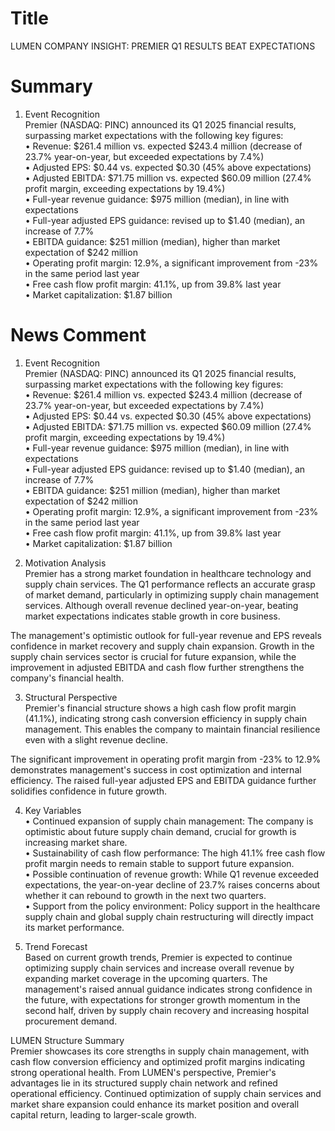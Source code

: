 # Title
LUMEN COMPANY INSIGHT: PREMIER Q1 RESULTS BEAT EXPECTATIONS

# Summary
1. Event Recognition  
Premier (NASDAQ: PINC) announced its Q1 2025 financial results, surpassing market expectations with the following key figures:  
   • Revenue: $261.4 million vs. expected $243.4 million (decrease of 23.7% year-on-year, but exceeded expectations by 7.4%)  
   • Adjusted EPS: $0.44 vs. expected $0.30 (45% above expectations)  
   • Adjusted EBITDA: $71.75 million vs. expected $60.09 million (27.4% profit margin, exceeding expectations by 19.4%)  
   • Full-year revenue guidance: $975 million (median), in line with expectations  
   • Full-year adjusted EPS guidance: revised up to $1.40 (median), an increase of 7.7%  
   • EBITDA guidance: $251 million (median), higher than market expectation of $242 million  
   • Operating profit margin: 12.9%, a significant improvement from -23% in the same period last year  
   • Free cash flow profit margin: 41.1%, up from 39.8% last year  
   • Market capitalization: $1.87 billion  

# News Comment
1. Event Recognition  
Premier (NASDAQ: PINC) announced its Q1 2025 financial results, surpassing market expectations with the following key figures:  
   • Revenue: $261.4 million vs. expected $243.4 million (decrease of 23.7% year-on-year, but exceeded expectations by 7.4%)  
   • Adjusted EPS: $0.44 vs. expected $0.30 (45% above expectations)  
   • Adjusted EBITDA: $71.75 million vs. expected $60.09 million (27.4% profit margin, exceeding expectations by 19.4%)  
   • Full-year revenue guidance: $975 million (median), in line with expectations  
   • Full-year adjusted EPS guidance: revised up to $1.40 (median), an increase of 7.7%  
   • EBITDA guidance: $251 million (median), higher than market expectation of $242 million  
   • Operating profit margin: 12.9%, a significant improvement from -23% in the same period last year  
   • Free cash flow profit margin: 41.1%, up from 39.8% last year  
   • Market capitalization: $1.87 billion  

2. Motivation Analysis  
Premier has a strong market foundation in healthcare technology and supply chain services. The Q1 performance reflects an accurate grasp of market demand, particularly in optimizing supply chain management services. Although overall revenue declined year-on-year, beating market expectations indicates stable growth in core business.

The management's optimistic outlook for full-year revenue and EPS reveals confidence in market recovery and supply chain expansion. Growth in the supply chain services sector is crucial for future expansion, while the improvement in adjusted EBITDA and cash flow further strengthens the company's financial health.

3. Structural Perspective  
Premier's financial structure shows a high cash flow profit margin (41.1%), indicating strong cash conversion efficiency in supply chain management. This enables the company to maintain financial resilience even with a slight revenue decline.

The significant improvement in operating profit margin from -23% to 12.9% demonstrates management's success in cost optimization and internal efficiency. The raised full-year adjusted EPS and EBITDA guidance further solidifies confidence in future growth.

4. Key Variables  
   • Continued expansion of supply chain management: The company is optimistic about future supply chain demand, crucial for growth is increasing market share.  
   • Sustainability of cash flow performance: The high 41.1% free cash flow profit margin needs to remain stable to support future expansion.  
   • Possible continuation of revenue growth: While Q1 revenue exceeded expectations, the year-on-year decline of 23.7% raises concerns about whether it can rebound to growth in the next two quarters.  
   • Support from the policy environment: Policy support in the healthcare supply chain and global supply chain restructuring will directly impact its market performance.

5. Trend Forecast  
Based on current growth trends, Premier is expected to continue optimizing supply chain services and increase overall revenue by expanding market coverage in the upcoming quarters. The management's raised annual guidance indicates strong confidence in the future, with expectations for stronger growth momentum in the second half, driven by supply chain recovery and increasing hospital procurement demand.

LUMEN Structure Summary  
Premier showcases its core strengths in supply chain management, with cash flow conversion efficiency and optimized profit margins indicating strong operational health. From LUMEN's perspective, Premier's advantages lie in its structured supply chain network and refined operational efficiency. Continued optimization of supply chain services and market share expansion could enhance its market position and overall capital return, leading to larger-scale growth.
